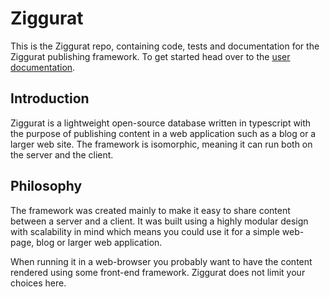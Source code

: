 # Ziggurat

This is the Ziggurat repo, containing code, tests and documentation for the Ziggurat publishing framework. To get started head over to the [user documentation](https://ziggurat.gitbook.io/).

## Introduction

Ziggurat is a lightweight open-source database written in typescript with the purpose of publishing content in a web application such as a blog or a larger web site. The framework is isomorphic, meaning it can run both on the server and the client.

## Philosophy

The framework was created mainly to make it easy to share content between a server and a client. It was built using a highly modular design with scalability in mind which means you could use it for a simple web-page, blog or larger web application.

When running it in a web-browser you probably want to have the content rendered using some front-end framework. Ziggurat does not limit your choices here.
